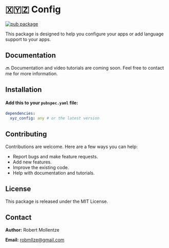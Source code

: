 # 🇽🇾🇿 Config

[![pub package](https://img.shields.io/pub/v/xyz_config.svg)](https://pub.dev/packages/xyzxyz_config_flutter_plus)

This package is designed to help you configure your apps or add language support to your apps.

## Documentation

🔜 Documentation and video tutorials are coming soon. Feel free to contact me for more information.

## Installation

#### Add this to your `pubspec.yaml` file:

```yaml
dependencies:
  xyz_config: any # or the latest version
```
## Contributing

Contributions are welcome. Here are a few ways you can help:

- Report bugs and make feature requests.
- Add new features.
- Improve the existing code.
- Help with documentation and tutorials.

## License

This package is released under the MIT License.

## Contact

**Author:** Robert Mollentze

**Email:** robmllze@gmail.com